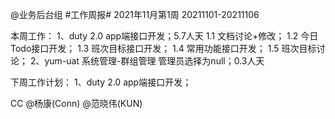 @业务后台组 #工作周报#
2021年11月第1周 20211101-20211106

本周工作：
1、duty 2.0 app端接口开发；5.7人天
1.1 文档讨论+修改；
1.2 今日Todo接口开发；
1.3 班次目标接口开发；
1.4 常用功能接口开发；
1.5 班次目标讨论；
2、yum-uat 系统管理-群组管理 管理员选择为null；0.3人天

下周工作计划：
1、duty 2.0 app端接口开发；

CC @杨康(Conn) @范晓伟(KUN)